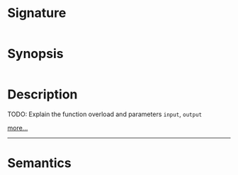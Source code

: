 # Signature
```vikid-signature
```

# Synopsis
```vikid-synopsis
```

# Description
TODO: Explain the function overload and parameters `input`, `output`

[more...](https://developer.mozilla.org/en-US/docs/Web/JavaScript/Reference/Global_Objects/Array/flat)

----
# Semantics